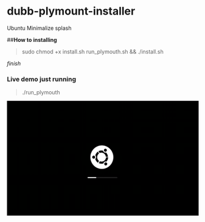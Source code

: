 # dubb-plymount-installer
Ubuntu Minimalize splash

##**How to installing**

> sudo chmod +x install.sh run_plymouth.sh && ./install.sh

_finish_

### Live demo just running
> ./run_plymouth

![GitHub Logo](screenshot.png)

